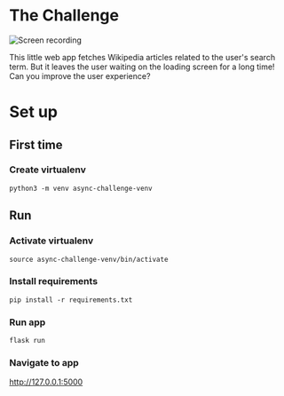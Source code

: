 # The Challenge 

![Screen recording](https://github.com/rye-welz-geselowitz/text-history-games/blob/main/readme-content/screen-recording.gif?raw=true)

This little web app fetches Wikipedia articles related to the user's search term. But it leaves the user waiting on the loading screen for a long time! Can you improve the user experience?

# Set up
## First time
### Create virtualenv
`python3 -m venv async-challenge-venv`

## Run 
### Activate virtualenv
`source async-challenge-venv/bin/activate`

### Install requirements 
`pip install -r requirements.txt`

### Run app 
`flask run`

### Navigate to app 
http://127.0.0.1:5000 

